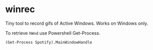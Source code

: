 # winrec

Tiny tool to record gifs of Active Windows. Works on Windows only.

To retrieve `hWnd` use Powershell Get-Process.

`(Get-Process Spotify).MainWindowHandle`